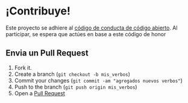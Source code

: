 # ¡Contribuye!

Este proyecto se adhiere al [código de conducta de código abierto][code-of-conduct]. Al participar, se espera que actúes en base a este código de honor


## Envia un Pull Request

1. Fork it.
2. Create a branch (`git checkout -b mis_verbos`)
3. Commit your changes (`git commit -am "agregados nuevos verbos"`)
4. Push to the branch (`git push origin mis_verbos`)
5. Open a [Pull Request][1]

[1]: http://github.com/asosab/esp_verbos/pulls
[code-of-conduct]: http://todogroup.org/opencodeofconduct/#GitHub%20Markup/opensource@github.com

